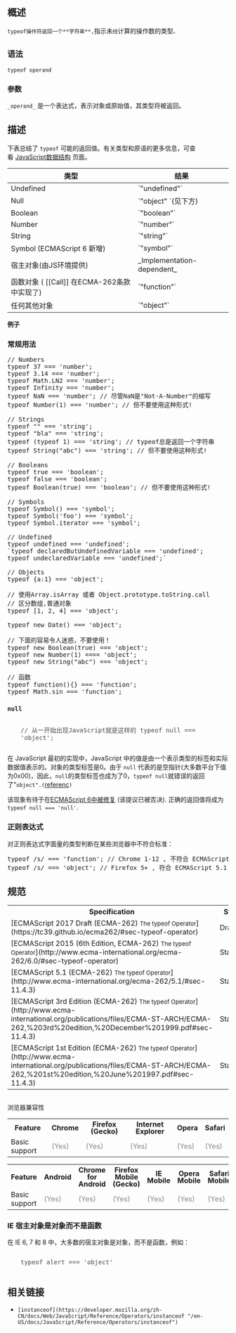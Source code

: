 ## 概述

`typeof操作符返回一个**字符串**,`指示未`经`计算的操作数的类型`。`

## `语法`

    typeof operand

### 参数

`_operand_` 是一个表达式，表示对象或原始值，其类型将被返回。

## 描述

下表总结了 `typeof` 可能的返回值。有关类型和原语的更多信息，可查看 [JavaScript数据结构](https://developer.mozilla.org/zh-CN/docs/Web/JavaScript/Data_structures) 页面。

<table class="standard-table">

<thead>

<tr>

<th scope="col">类型</th>

<th scope="col">结果</th>

</tr>

</thead>

<tbody>

<tr>

<td>Undefined</td>

<td>`"undefined"`</td>

</tr>

<tr>

<td>Null</td>

<td>`"object" `(见下方)</td>

</tr>

<tr>

<td>Boolean</td>

<td>`"boolean"`</td>

</tr>

<tr>

<td>Number</td>

<td>`"number"`</td>

</tr>

<tr>

<td>String</td>

<td>`"string"`</td>

</tr>

<tr>

<td>Symbol (ECMAScript 6 新增)</td>

<td>`"symbol"`</td>

</tr>

<tr>

<td>宿主对象(由JS环境提供)</td>

<td>_Implementation-dependent_</td>

</tr>

<tr>

<td>函数对象 ( [[Call]] 在ECMA-262条款中实现了)</td>

<td>`"function"`</td>

</tr>

<tr>

<td>任何其他对象</td>

<td>`"object"`</td>

</tr>

</tbody>

</table>

**例子**

### 常规用法

<pre class="brush: js">// Numbers
typeof 37 === 'number';
typeof 3.14 === 'number';
typeof Math.LN2 === 'number';
typeof Infinity === 'number';
typeof NaN === 'number'; // 尽管NaN是"Not-A-Number"的缩写
typeof Number(1) === 'number'; // 但不要使用这种形式!

// Strings
typeof "" === 'string';
typeof "bla" === 'string';
typeof (typeof 1) === 'string'; // typeof总是返回一个字符串
typeof String("abc") === 'string'; // 但不要使用这种形式!

// Booleans
typeof true === 'boolean';
typeof false === 'boolean';
typeof Boolean(true) === 'boolean'; // 但不要使用这种形式!

// Symbols
typeof Symbol() === 'symbol';
typeof Symbol('foo') === 'symbol';
typeof Symbol.iterator === 'symbol';

// Undefined
typeof undefined === 'undefined';
`typeof declaredButUndefinedVariable === 'undefined';
typeof undeclaredVariable === 'undefined';` 

// Objects
typeof {a:1} === 'object';

// 使用Array.isArray 或者 Object.prototype.toString.call
// 区分数组,普通对象
typeof [1, 2, 4] === 'object';

typeof new Date() === 'object';

// 下面的容易令人迷惑，不要使用！
typeof new Boolean(true) === 'object';
typeof new Number(1) ==== 'object';
typeof new String("abc") === 'object';

// 函数
typeof function(){} === 'function';
typeof Math.sin === 'function';
</pre>

### `null`

<pre style="padding: 1em 0px 1em 30px; font-size: 14px; white-space: normal; color: rgb(77, 78, 83);" class="brush:js  language-js">// 从一开始出现JavaScript就是这样的

typeof null === 'object';</pre>

在 JavaScript 最初的实现中，JavaScript 中的值是由一个表示类型的标签和实际数据值表示的。对象的类型标签是0。由于 `null` 代表的是空指针(大多数平台下值为0x00)，因此，`null`的类型标签也成为了0，`typeof null`就错误的返回了"`object".(`[referenc](http://www.2ality.com/2013/10/typeof-null.html)`)`

该现象有待于在[ECMAScript 6中被修复](http://wiki.ecmascript.org/doku.php?id=harmony:typeof_null) (该提议已被<span lang="zh-CN" class="short_text" id="result_box"><span class="alt-edited">否决</span></span>). 正确的返回值将成为 `typeof null === 'null'`.

### 正则表达式

对正则表达式字面量的类型判断在某些浏览器中不符合标准：

<pre class="brush: js">typeof /s/ === 'function'; // Chrome 1-12 , 不符合 ECMAScript 5.1
typeof /s/ === 'object'; // Firefox 5+ , 符合 ECMAScript 5.1
</pre>

## 规范

<table>

<tbody>

<tr>

<th scope="col">Specification</th>

<th scope="col">Status</th>

<th scope="col">Comment</th>

</tr>

<tr>

<td>[ECMAScript 2017 Draft (ECMA-262)  
<small lang="zh-CN">The typeof Operator</small>](https://tc39.github.io/ecma262/#sec-typeof-operator)</td>

<td><span class="spec-Draft">Draft</span></td>

<td> </td>

</tr>

<tr>

<td>[ECMAScript 2015 (6th Edition, ECMA-262)  
<small lang="zh-CN">The typeof Operator</small>](http://www.ecma-international.org/ecma-262/6.0/#sec-typeof-operator)</td>

<td><span class="spec-Standard">Standard</span></td>

<td> </td>

</tr>

<tr>

<td>[ECMAScript 5.1 (ECMA-262)  
<small lang="zh-CN">The typeof Operator</small>](http://www.ecma-international.org/ecma-262/5.1/#sec-11.4.3)</td>

<td><span class="spec-Standard">Standard</span></td>

<td> </td>

</tr>

<tr>

<td>[ECMAScript 3rd Edition (ECMA-262)  
<small lang="zh-CN">The typeof Operator</small>](http://www.ecma-international.org/publications/files/ECMA-ST-ARCH/ECMA-262,%203rd%20edition,%20December%201999.pdf#sec-11.4.3)</td>

<td><span class="spec-Standard">Standard</span></td>

<td> </td>

</tr>

<tr>

<td>[ECMAScript 1st Edition (ECMA-262)  
<small lang="zh-CN">The typeof Operator</small>](http://www.ecma-international.org/publications/files/ECMA-ST-ARCH/ECMA-262,%201st%20edition,%20June%201997.pdf#sec-11.4.3)</td>

<td><span class="spec-Standard">Standard</span></td>

<td>Initial definition. Implemented in JavaScript 1.1.</td>

</tr>

</tbody>

</table>

##   
浏览器兼容性

<div id="compat-desktop">

<table style="border-color: transparent;" class="compat-table">

<tbody>

<tr>

<th style="line-height: 16px;">Feature</th>

<th style="line-height: 16px;">Chrome</th>

<th style="line-height: 16px;">Firefox (Gecko)</th>

<th style="line-height: 16px;">Internet Explorer</th>

<th style="line-height: 16px;">Opera</th>

<th style="line-height: 16px;">Safari</th>

</tr>

<tr>

<td>Basic support</td>

<td><span title="Please update this with the earliest version of support." style="color: #888;">(Yes)</span></td>

<td><span title="Please update this with the earliest version of support." style="color: #888;">(Yes)</span></td>

<td><span title="Please update this with the earliest version of support." style="color: #888;">(Yes)</span></td>

<td><span title="Please update this with the earliest version of support." style="color: #888;">(Yes)</span></td>

<td><span title="Please update this with the earliest version of support." style="color: #888;">(Yes)</span></td>

</tr>

</tbody>

</table>

</div>

<div id="compat-mobile">

<table style="border-color: transparent;" class="compat-table">

<tbody>

<tr>

<th style="line-height: 16px;">Feature</th>

<th style="line-height: 16px;">Android</th>

<th style="line-height: 16px;">Chrome for Android</th>

<th style="line-height: 16px;">Firefox Mobile (Gecko)</th>

<th style="line-height: 16px;">IE Mobile</th>

<th style="line-height: 16px;">Opera Mobile</th>

<th style="line-height: 16px;">Safari Mobile</th>

</tr>

<tr>

<td>Basic support</td>

<td><span title="Please update this with the earliest version of support." style="color: #888;">(Yes)</span></td>

<td><span title="Please update this with the earliest version of support." style="color: #888;">(Yes)</span></td>

<td><span title="Please update this with the earliest version of support." style="color: #888;">(Yes)</span></td>

<td><span title="Please update this with the earliest version of support." style="color: #888;">(Yes)</span></td>

<td><span title="Please update this with the earliest version of support." style="color: #888;">(Yes)</span></td>

<td><span title="Please update this with the earliest version of support." style="color: #888;">(Yes)</span></td>

</tr>

</tbody>

</table>

</div>

### IE 宿主对象是对象而不是函数

在 IE 6, 7 和 8 中，大多数的宿主对象是对象，而不是函数，例如：

<pre style="padding: 1em 0px 1em 30px; font-size: 14px; white-space: normal; color: rgb(77, 78, 83);" class="brush: js  language-js">typeof alert === 'object'
</pre>

## 相关链接

*   `[instanceof](https://developer.mozilla.org/zh-CN/docs/Web/JavaScript/Reference/Operators/instanceof "/en-US/docs/JavaScript/Reference/Operators/instanceof")`